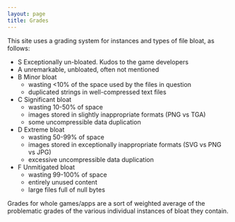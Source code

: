 ```yaml
---
layout: page
title: Grades
---
```

This site uses a grading system for instances and types of file bloat, as follows:

- <span class="grade_S">S</span> Exceptionally un-bloated. Kudos to the game developers
- <span class="grade_A">A</span> unremarkable, unbloated, often not mentioned
- <span class="grade_B">B</span> Minor bloat
  - wasting <10% of the space used by the files in question
  - duplicated strings in well-compressed text files
- <span class="grade_C">C</span> Significant bloat
  - wasting 10-50% of space
  - images stored in slightly inappropriate formats (PNG vs TGA)
  - some uncompressible data duplication
- <span class="grade_D">D</span> Extreme bloat
  - wasting 50-99% of space
  - images stored in exceptionally inappropriate formats (SVG vs PNG vs JPG)
  - excessive uncompressible data duplication
- <span class="grade_F">F</span> Unmitigated bloat
  - wasting 99-100% of space
  - entirely unused content
  - large files full of null bytes

Grades for whole games/apps are a sort of weighted average of the problematic grades of the various individual instances of bloat they contain.